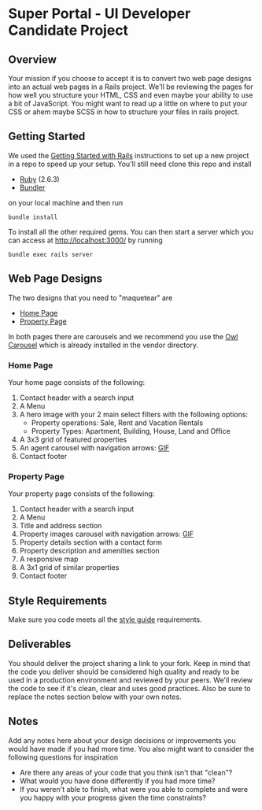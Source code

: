 # Super Portal - UI Developer Candidate Project
## Overview
Your mission if you choose to accept it is to convert two web page designs into an actual web pages in a Rails project. We'll be reviewing the pages for how well you structure your HTML, CSS and even maybe your ability to use a bit of JavaScript. You might want to read up a little on where to put your CSS or ahem maybe SCSS in how to structure your files in rails project.

## Getting Started
We used the [Getting Started with Rails](https://guides.rubyonrails.org/getting_started.html) instructions to set up a new project in a repo to speed up your setup. You'll still need clone this repo and install

- [Ruby](https://www.ruby-lang.org/es/documentation/installation/) (2.6.3)
- [Bundler](https://bundler.io/gemfile.html)

on your local machine and then run 

`bundle install`

To install all the other required gems. You can then start a server which you can access at [http://localhost:3000/]() by running

`bundle exec rails server`

## Web Page Designs
The two designs that you need to "maquetear" are
- [Home Page](mockups/home-page.png)
- [Property Page](mockups/property-page.png)

In both pages there are carousels and we recommend you use the [Owl Carousel](https://owlcarousel2.github.io/OwlCarousel2/) which is already installed in the vendor directory.

### Home Page
Your home page consists of the following:
1. Contact header with a search input
2. A Menu
3. A hero image with your 2 main select filters with the following options:
    - Property operations: Sale, Rent and Vacation Rentals
    - Property Types: Apartment, Building, House, Land and Office
4. A 3x3 grid of featured properties
5. An agent carousel with navigation arrows: [GIF](http://g.recordit.co/9B9bzxw1HZ.gif)
6. Contact footer

### Property Page
Your property page consists of the following:
1. Contact header with a search input
2. A Menu
3. Title and address section
4. Property images carousel with navigation arrows: [GIF](http://g.recordit.co/Ydct37Ak4g.gif)
5. Property details section with a contact form
6. Property description and amenities section
7. A responsive map
8. A 3x1 grid of similar properties
9. Contact footer

## Style Requirements
Make sure you code meets all the [style guide](style-guide.md) requirements.

## Deliverables
You should deliver the project sharing a link to your fork. Keep in mind that the code you deliver should be considered high quality and ready to be used in a production environment and reviewed by your peers. We'll review the code to see if it's clean, clear and uses good practices. Also be sure to replace the notes section below with your own notes.

## Notes
Add any notes here about your design decisions or improvements you would have made if you had more time. You also might want to consider the following questions for inspiration
- Are there any areas of your code that you think isn't that "clean"?
- What would you have done differently if you had more time?
- If you weren't able to finish, what were you able to complete and were you happy with your progress given the time constraints?

